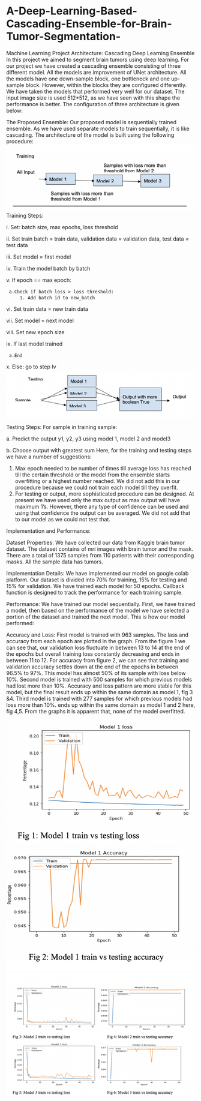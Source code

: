 # A-Deep-Learning-Based-Cascading-Ensemble-for-Brain-Tumor-Segmentation-
Machine Learning Project
Architecture: Cascading Deep Learning Ensemble
In this project we aimed to segment brain tumors using deep learning. For our project we have created a cascading ensemble consisting of three different model. All the models are improvement of UNet architecture. All the models have one down-sample block, one bottleneck and one up-sample block.  However, within the blocks they are configured differently. We have taken the models that performed very well for our dataset. The input image size is used 512*512, as we have seen with this shape the performance is better. The configuration of three architecture is given below:
                             
The Proposed Ensemble: 
Our proposed model is sequentially trained ensemble. As we have used separate models to train sequentially, it is like cascading. The architecture of the model is built using the following procedure:   
![](Images/model.png)
Training Steps:

i.	Set: batch size, max epochs, loss threshold

ii.	Set train batch = train data, validation data = validation data, test data = test data

iii.	Set model = first model

iv.	Train the model batch by batch

v.	If epoch == max epoch:
     
     a.Check if batch loss > loss threshold:
         1.	Add batch id to new_batch

vi.	Set train data = new train data

vii.	Set model = next model

viii.	Set new epoch size

ix.	If last model trained
     
     a.End

x.	Else: go to step Iv
![](Images/MODEL1.png)

Testing Steps:
For sample in training sample:

a.	Predict the output y1, y2, y3 using model 1, model 2 and model3

b.	Choose output with greatest sum
Here, for the training and testing steps we have a number of suggestions: 

1.	Max epoch needed to be number of times till average loss has reached till the certain threshold or the model from the ensemble starts overfitting or a highest number reached. We did not add this in our procedure because we could not train each model till they overfit. 
2.	For testing or output, more sophisticated procedure can be designed.  At present we have used only the max output as max output will have maximum 1’s. However, there any type of confidence can be used and using that confidence the output can be averaged. We did not add that to our model as we could not test that.

Implementation and Performance:

Dataset Properties:
We have collected our data from Kaggle brain tumor dataset. The dataset contains of mri images with brain tumor and the mask.  There are a total of 1375 samples from 110 patients with their corresponding masks. All the sample data has tumors. 

Implementation Details:
We have implemented our model on google colab platform. Our dataset is divided into 70% for training, 15% for testing and 15% for validation.  We have trained each model for 50 epochs. Callback function is designed to track the performance for each training sample. 

Performance:
We have trained our model sequentially. First, we have trained a model, then based on the performance of the model we have selected a portion of the dataset and trained the next model. This is how our model performed:

Accuracy and Loss:
First model is trained with 963 samples.  The lass and accuracy from each epoch are plotted in the graph.  From the figure 1 we can see that, our validation loss fluctuate in between 13 to 14 at the end of the epochs but overall training loss constantly decreasing and ends in between 11 to 12. For accuracy from figure 2, we can see that training and validation accuracy settles down at the end of the epochs in between 96.5% to 97%.  This model has almost 50% of its sample with loss below 10%. Second model is trained with 500 samples for which previous models had lost more than 10%. Accuracy and loss pattern are more stable for this model, but the final result ends up within the same domain as model 1, fig 3 &4. Third model is trained with 277 samples for which previous models had loss more than 10%. ends up within the same domain as model 1 and 2 here, fig 4,5. From the graphs it is apparent that, none of the model overfitted.

![](Images/MODEL1_TRAIN_VS_TEST_LOSS.png) ![](Images/MODEL1_TRAIN_VS_TEST_ACC.png)
![](Images/MODEL2_AND_3.png)
